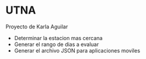 # UTNA
Proyecto de Karla Aguilar

- Determinar la estacion mas cercana
- Generar el rango de dias a evaluar
- Generar el archivo JSON para aplicaciones moviles
